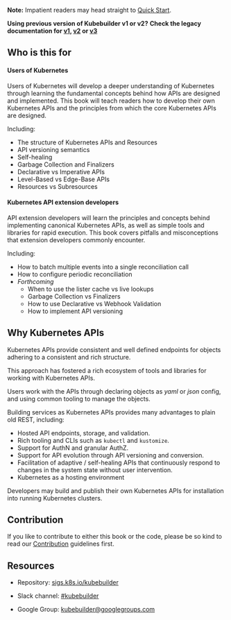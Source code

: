**Note:** Impatient readers may head straight to [Quick Start](quick-start.md).

**Using previous version of Kubebuilder v1 or v2?**
**Check the legacy documentation for [v1](https://book-v1.book.kubebuilder.io), [v2](https://book-v2.book.kubebuilder.io) or [v3](https://book-v2.book.kubebuilder.io)**

## Who is this for

#### Users of Kubernetes

Users of Kubernetes will develop a deeper understanding of Kubernetes through learning
the fundamental concepts behind how APIs are designed and implemented.  This book
will teach readers how to develop their own Kubernetes APIs and the
principles from which the core Kubernetes APIs are designed.

Including:

- The structure of Kubernetes APIs and Resources
- API versioning semantics
- Self-healing
- Garbage Collection and Finalizers
- Declarative vs Imperative APIs
- Level-Based vs Edge-Base APIs
- Resources vs Subresources

#### Kubernetes API extension developers

API extension developers will learn the principles and concepts behind implementing canonical
Kubernetes APIs, as well as simple tools and libraries for rapid execution.  This
book covers pitfalls and misconceptions that extension developers commonly encounter.

Including:

- How to batch multiple events into a single reconciliation call
- How to configure periodic reconciliation
- *Forthcoming*
    - When to use the lister cache vs live lookups
    - Garbage Collection vs Finalizers
    - How to use Declarative vs Webhook Validation
    - How to implement API versioning

## Why Kubernetes APIs

Kubernetes APIs provide consistent and well defined endpoints for
objects adhering to a consistent and rich structure.

This approach has fostered a rich ecosystem of tools and libraries for working
with Kubernetes APIs.

Users work with the APIs through declaring objects as *yaml* or *json* config, and using
common tooling to manage the objects.

Building services as Kubernetes APIs provides many advantages to plain old REST, including:

* Hosted API endpoints, storage, and validation.
* Rich tooling and CLIs such as `kubectl` and `kustomize`.
* Support for AuthN and granular AuthZ.
* Support for API evolution through API versioning and conversion.
* Facilitation of adaptive / self-healing APIs that continuously respond to changes
  in the system state without user intervention.
* Kubernetes as a hosting environment

Developers may build and publish their own Kubernetes APIs for installation into
running Kubernetes clusters.

## Contribution

If you like to contribute to either this book or the code, please be so kind
to read our [Contribution](https://github.com/kubernetes-sigs/kubebuilder/blob/master/CONTRIBUTING.md) guidelines first.

## Resources

* Repository: [sigs.k8s.io/kubebuilder](https://sigs.k8s.io/kubebuilder)

* Slack channel: [#kubebuilder](http://slack.k8s.io/#kubebuilder)

* Google Group:
  [kubebuilder@googlegroups.com](https://groups.google.com/forum/#!forum/kubebuilder)
